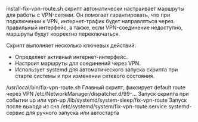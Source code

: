 install-fix-vpn-route.sh скрипт автоматически настраивает маршруты для работы с VPN-сетями.
Он помогает гарантировать, что при подключении к VPN,
интернет-трафик будет направляться через правильный интерфейс, 
а также, если VPN-соединение недоступно, маршруты будут корректно переключаться.

Скрипт выполняет несколько ключевых действий:
 - Определяет активный интернет-интерфейс.
 - Настроит маршруты для соединений через VPN.
 - Использует systemd для автоматического запуска скрипта при старте системы и при изменении сетевого состояния.

/usr/local/bin/fix-vpn-route.sh	Главный скрипт, фиксирует default route через VPN
/etc/NetworkManager/dispatcher.d/99-...	Запуск скрипта при событии up или vpn-up
/lib/systemd/system-sleep/fix-vpn-route	Запуск после выхода из сна
/etc/systemd/system/fix-vpn-route.service	systemd-сервис для ручного запуска или автостарта

